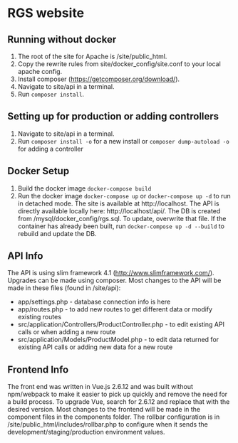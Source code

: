# RGS website

## Running without docker
1. The root of the site for Apache is /site/public_html.
1. Copy the rewrite rules from site/docker_config/site.conf to your local apache config.
1. Install composer (https://getcomposer.org/download/).
1. Navigate to site/api in a terminal.
1. Run `composer install`.

## Setting up for production or adding controllers
1. Navigate to site/api in a terminal.
1. Run `composer install -o` for a new install or `composer dump-autoload -o` for adding a controller

## Docker Setup
1. Build the docker image `docker-compose build`
1. Run the docker image `docker-compose up` or `docker-compose up -d` to run in detached mode.
The site is available at http://localhost.
The API is directly available locally here: http://localhost/api/.
The DB is created from /mysql/docker_config/rgs.sql. To update, overwrite that file. If the container has already been built, run `docker-compose up -d --build` to rebuild and update the DB.


## API Info
The API is using slim framework 4.1 (http://www.slimframework.com/).
Upgrades can be made using composer.
Most changes to the API will be made in these files (found in /site/api):
- app/settings.php - database connection info is here
- app/routes.php - to add new routes to get different data or modify existing routes
- src/application/Controllers/ProductController.php - to edit existing API calls or when adding a new route
- src/application/Models/ProductModel.php - to edit data returned for existing API calls or adding new data for a new route

## Frontend Info
The front end was written in Vue.js 2.6.12 and was built without npm/webpack to make it easier to pick up quickly and remove the need for a build process.
To upgrade Vue, search for 2.6.12 and replace that with the desired version.
Most changes to the frontend will be made in the component files in the components folder.
The rollbar configuration is in /site/public_html/includes/rollbar.php to configure when it sends the development/staging/production environment values.
